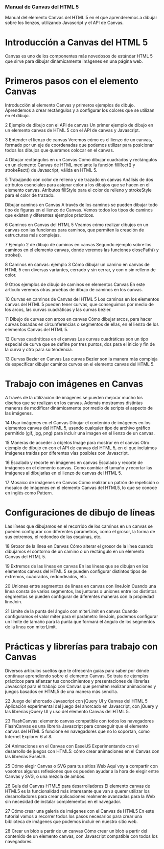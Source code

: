 ### Manual de Canvas del HTML 5 ###


Manual del elemento Canvas del HTML 5 en el que aprenderemos a dibujar sobre los lienzos, utilizando Javascript y el API de Canvas.

# Introducción a Canvas del HTML 5
Canvas es uno de los componentes más novedosos de estándar HTML 5 que sirve para dibujar dinámicamente imágenes en una página web.

# Primeros pasos con el elemento Canvas
Introducción al elemento Canvas y primeros ejemplos de dibujo. Aprendemos a crear rectángulos y a configurar los colores que se utilizan en el dibujo.

2
Ejemplo de dibujo con el API de canvas
Un primer ejemplo de dibujo en un elemento canvas de HTML 5 con el API de canvas y Javascript.

3
Entender el lienzo de canvas
Veremos cómo es el lienzo de un canvas, formado por un eje de coordenadas que podemos utilizar para posicionar todos los dibujos que queramos colocar en el canvas.

4
Dibujar rectángulos en un Canvas
Cómo dibujar cuadrados y rectángulos en un elemento Canvas de HTML mediante la función fillRect() y strokeRect() de Javascript, válida en HTML 5.

5
Trabajando con color de relleno y de trazado en canvas
Análisis de dos atributos esenciales para asignar color a los dibujos que se hacen en el elemento canvas. Atributos fillStyle para el color de relleno y strokeStyle para el color de trazado.

Dibujar caminos en Canvas
A través de los caminos se pueden dibujar todo tipo de figuras en el lienzo de Canvas. Vemos todos los tipos de caminos que existen y diferentes ejemplos prácticos.

6
Caminos en Canvas del HTML 5
Veamos cómo realizar dibujos en un canvas con las funciones para caminos, que permiten la creación de estructuras más complejas.

7
Ejemplo 2 de dibujo de caminos en canvas
Segundo ejemplo sobre los caminos en el elemento canvas, donde veremos las funciones closePath() y stroke().

8
Caminos en canvas: ejemplo 3
Cómo dibujar un camino en canvas de HTML 5 con diversas variantes, cerrado y sin cerrar, y con o sin relleno de color.

9
Otros ejemplos de dibujo de caminos en elementos Canvas
En este artículo veremos otras pruebas de dibujo de caminos en los canvas.

10
Curvas en caminos de Canvas del HTML 5
Los caminos en los elementos canvas del HTML 5 pueden tener curvas, que conseguimos por medio de los arcos, las curvas cuadráticas y las curvas bezier.

11
Dibujo de curvas con arcos en canvas
Cómo dibujar arcos, para hacer curvas basadas en circunferencias o segmentos de ellas, en el lienzo de los elementos Canvas del HTML 5.

12
Curvas cuadráticas en el canvas
Las curvas cuadráticas son un tipo especial de curva que se define por tres puntos, dos para el inicio y fin de la curva y otro para su tendencia.

13
Curvas Bezier en Canvas
Las curvas Bezier son la manera más compleja de especificar dibujar caminos curvos en el elemento canvas del HTML 5.

# Trabajo con imágenes en Canvas
A través de la utilización de imágenes se pueden mejorar mucho los diseños que se realizan en los canvas. Además mostramos distintas maneras de modificar dinámicamente por medio de scripts el aspecto de las imágenes.

14
Usar imágenes en el Canvas
Dibujar el contenido de imágenes en los elementos canvas del HTML 5, usando cualquier tipo de archivo gráfico permitido (gif, jpg, png) para incluir una imagen en el lienzo de un canvas.

15
Maneras de acceder a objetos Image para mostrar en el canvas
Otro ejemplo de dibujo en con el API de canvas del HTML 5, en el que incluimos imágenes traídas por diferentes vías posibles con Javascript.

16
Escalado y recorte en imágenes en canvas
Escalado y recorte de imágenes en el elemento canvas. Como cambiar el tamaño y recortar las imágenes al dibujarlas en el lienzo de canvas del HTML 5.

17
Mosaico de imágenes en Canvas
Cómo realizar un patrón de repetición o mosaico de imágenes en el elemento Canvas del HTML5, lo que se conoce en inglés como Pattern.

# Configuraciones de dibujo de líneas
Las líneas que dibujamos en el recorrido de los caminos en un canvas se pueden configurar con diferentes parámetros, como el grosor, la forma de sus extremos, el redondeo de las esquinas, etc.

18
Grosor de la línea en Canvas
Cómo alterar el grosor de la línea cuando dibujamos el contorno de un camino o un rectángulo en un elemento Canvas del HTML 5.

19
Extremos de las líneas en canvas
En las líneas que se dibujan en los elementos canvas del HTML 5 se pueden configurar distintos tipos de extremos, cuadrados, redondeados, etc.

20
Uniones entre segmentos de líneas en canvas con lineJoin
Cuando una línea consta de varios segmentos, las junturas o uniones entre los distintos segmentos se pueden configurar de diferentes maneras con la propiedad lineJoin.

21
Límite de la punta del ángulo con miterLimit en canvas
Cuando configuramos el valor miter para el parámetro lineJoin, podemos configurar un límite de tamaño para la punta que formará el ángulo de los segmentos de la línea con miterLimit.

# Prácticas y librerías para trabajo con Canvas
Diversos artículos sueltos que te ofrecerán guías para saber por dónde continuar aprendiendo sobre el elemento Canvas. Se trata de ejemplos prácticos para afianzar tus conocimientos y presentaciones de librerías Javascript para el trabajo con Canvas que permiten realizar animaciones y juegos basados en HTML5 de una manera más sencilla.

22
Juego del ahorcado Javascript con jQuery UI y Canvas del HTML 5
Aplicación experimental del juego del ahorcado en Javascript, con jQuery y las librerías jQuery UI y uso del elemento Canvas del HTML 5.

23
FlashCanvas: elemento canvas compatible con todos los navegadores
FlashCanvas es una librería Javascript para conseguir que el elemento canvas del HTML 5 funcione en navegadores que no lo soportan, como Internet Explorer 6 al 8.

24
Animaciones en el Canvas con EaselJS
Experimentando con el desarrollo de juegos con HTML5: cómo crear animaciones en el Canvas con las librerías EaselJS.

25
Cómo elegir Canvas o SVG para tus sitios Web
Aquí voy a compartir con vosotros algunas reflexiones que os pueden ayudar a la hora de elegir entre Canvas y SVG, o una mezcla de ambos.

26
Guía del Canvas HTML5 para desarrolladores
El elemento canvas de HTML5 es la funcionalidad más interesante que van a querer utilizar los desarrolladores para crear aplicaciones realmente avanzadas para la Web sin necesidad de instalar complementos en el navegador.

27
Cómo crear una galería de imágenes con el Canvas de HTML5
En este tutorial vamos a recorrer todos los pasos necesarios para crear una biblioteca de imágenes que podemos incluir en nuestro sitio web.

28
Crear un blob a partir de un canvas
Cómo crear un blob a partir del contenido de un elemento canvas, con Javascript compatible con todos los navegadores.
